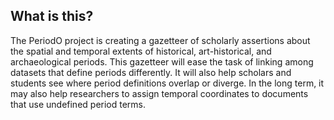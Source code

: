 ## What is this?

The PeriodO project is creating a gazetteer of scholarly assertions
about the spatial and temporal extents of historical, art-historical,
and archaeological periods. This gazetteer will ease the task of
linking among datasets that define periods differently. It will also
help scholars and students see where period definitions overlap or
diverge. In the long term, it may also help researchers to assign
temporal coordinates to documents that use undefined period terms.
